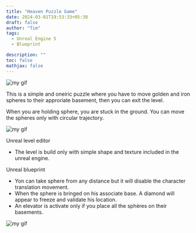 ```yaml
---
title: "Heaven Puzzle Game"
date: 2024-03-01T19:53:33+05:30
draft: false
author: "Tim"
tags:
  - Unreal Engine 5 
  - Blueprint

description: ""
toc: false
mathjax: false
---
```






![my gif](/images/heaven.png)


This is a simple and oneiric puzzle where you have to move golden and iron spheres to their approriate basement, then you can exit the level. 

When you are holding sphere, you are stuck in the ground. You can move the spheres only with circular trajectory.


![my gif](/images/gif8.gif)

Unreal level editor

  - The level is build only with simple shape and texture included in the unreal engine.

Unreal blueprint

  - Yon can take sphere from any distance but it will disable the character translation movement.
  - When the sphere is bringed on his associate base. A diamond will appear to freeze and validate his location.
  - An elevator is activate only if you place all the sphères on their basements. 





![my gif](/images/level.PNG)

